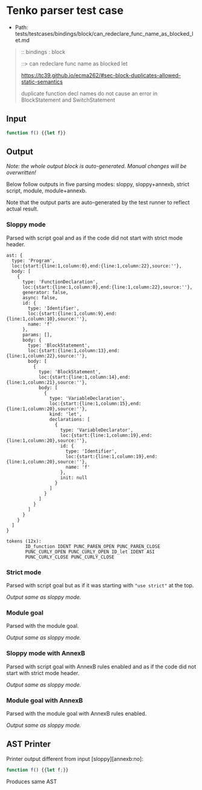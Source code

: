 # Tenko parser test case

- Path: tests/testcases/bindings/block/can_redeclare_func_name_as_blocked_let.md

> :: bindings : block
>
> ::> can redeclare func name as blocked let
> 
> https://tc39.github.io/ecma262/#sec-block-duplicates-allowed-static-semantics
> 
> duplicate function decl names do not cause an error in BlockStatement and SwitchStatement

## Input

`````js
function f() {{let f}}
`````

## Output

_Note: the whole output block is auto-generated. Manual changes will be overwritten!_

Below follow outputs in five parsing modes: sloppy, sloppy+annexb, strict script, module, module+annexb.

Note that the output parts are auto-generated by the test runner to reflect actual result.

### Sloppy mode

Parsed with script goal and as if the code did not start with strict mode header.

`````
ast: {
  type: 'Program',
  loc:{start:{line:1,column:0},end:{line:1,column:22},source:''},
  body: [
    {
      type: 'FunctionDeclaration',
      loc:{start:{line:1,column:0},end:{line:1,column:22},source:''},
      generator: false,
      async: false,
      id: {
        type: 'Identifier',
        loc:{start:{line:1,column:9},end:{line:1,column:10},source:''},
        name: 'f'
      },
      params: [],
      body: {
        type: 'BlockStatement',
        loc:{start:{line:1,column:13},end:{line:1,column:22},source:''},
        body: [
          {
            type: 'BlockStatement',
            loc:{start:{line:1,column:14},end:{line:1,column:21},source:''},
            body: [
              {
                type: 'VariableDeclaration',
                loc:{start:{line:1,column:15},end:{line:1,column:20},source:''},
                kind: 'let',
                declarations: [
                  {
                    type: 'VariableDeclarator',
                    loc:{start:{line:1,column:19},end:{line:1,column:20},source:''},
                    id: {
                      type: 'Identifier',
                      loc:{start:{line:1,column:19},end:{line:1,column:20},source:''},
                      name: 'f'
                    },
                    init: null
                  }
                ]
              }
            ]
          }
        ]
      }
    }
  ]
}

tokens (12x):
       ID_function IDENT PUNC_PAREN_OPEN PUNC_PAREN_CLOSE
       PUNC_CURLY_OPEN PUNC_CURLY_OPEN ID_let IDENT ASI
       PUNC_CURLY_CLOSE PUNC_CURLY_CLOSE
`````

### Strict mode

Parsed with script goal but as if it was starting with `"use strict"` at the top.

_Output same as sloppy mode._

### Module goal

Parsed with the module goal.

_Output same as sloppy mode._

### Sloppy mode with AnnexB

Parsed with script goal with AnnexB rules enabled and as if the code did not start with strict mode header.

_Output same as sloppy mode._

### Module goal with AnnexB

Parsed with the module goal with AnnexB rules enabled.

_Output same as sloppy mode._

## AST Printer

Printer output different from input [sloppy][annexb:no]:

````js
function f() {{let f;}}
````

Produces same AST
